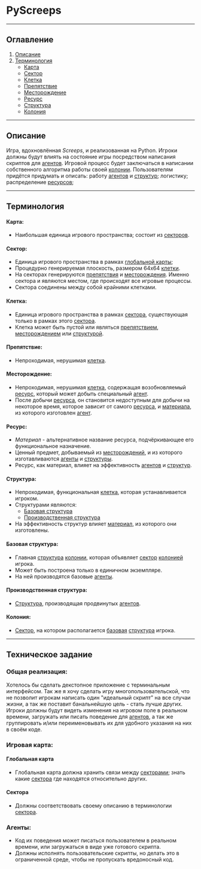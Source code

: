 # PyScreeps
---

## Оглавление

1. [Описание](#описание)
2. [Терминология](#терминология)
	- [Карта](#карта)
    - [Сектор](#сектор)
    - [Клетка](#клетка)
    - [Препятствие](#препятствие)
    - [Месторождение](#месторождение)
    - [Ресурс](#ресурс)
    - [Структура](#структура)
    - [Колония](#колония) 

---

## Описание

Игра, вдохновлённая *Screeps*, и реализованная на Python. Игроки должны будут влиять на состояние игры посредством написания скриптов для [агентов](#агент). Игровой процесс будет заключаться в написании собственного алгоритма работы своей [колонии](#колония). Пользователям придётся придумать и описать: работу [агентов](#агент) и [структур](#структура); логистику; распределение [ресурсов](#ресурс); 

---

## Терминология

#### Карта:

- Наибольшая единица игрового пространства; cостоит из [секторов](#сектор).

#### Сектор:

- Единица игрового пространства в рамках [глобальной карты](#карта);
- Процедурно генерируемая плоскость, размером 64x64 [клетки](#клетка).
- На секторах генерируются [препятствия](#препятствие) и [месторождения](#месторождение). Именно сектора и являются местом, где происходят все игровые процессы.
- Сектора соединены между собой крайними клетками.

#### Клетка:

- Единица игрового пространства в рамках [сектора](#сектор), существующая только в рамках этого [сектора](#сектор).
- Клетка может быть пустой или являться [препятствием](#препятствие), [месторождением](#месторождение) или [структурой](#структура).

#### Препятствие:

- Непроходимая, нерушимая [клетка](#клетка).

#### Месторождение:

- Непроходимая, нерушимая [клетка](#клетка), содержащая возобновляемый [ресурс](#ресурс), который может добыть специальный [агент](#агент). 
- После добычи [ресурса](#ресурс), он становится недоступным для добычи на некоторое время, которое зависит от самого [ресурса](#ресурс), и [материала](#ресурс), из которого изготовлен [агент](#агент).

#### Ресурс:

- _Материал_ - альтернативное название ресурса, подчёркивающее его функциональное назначение.
- Ценный предмет, добываемый из [месторождений](#месторождение), и из которого изготавливаются [агенты](#агент) и [структуры](#структура).
- Ресурс, как материал, влияет на эффективность [агентов](#агент) и [структур](#структура).

#### Структура:

- Непроходимая, функциональная [клетка](#клетка), которая устанавливается игроком.
- Структурами являются:
    - [Базовая структура](#базовая-структура)
    - [Производственная структура](#производственная-структура)
- На эффективность структур влияет [материал](#ресурс), из которого они изготовлены.

#### Базовая структура:

 - Главная [структура](#структура) [колонии](#колония), которая объявляет [сектор](#сектор) [колонией](#колония) игрока. 
 - Может быть построена только в единичном экземпляре.
 - На ней производятся базовые [агенты](#агент).

#### Производственная структура:

- [Структура](#структура), производящая продвинутых [агентов](#агент).

#### Колония:

- [Сектор](#сектор), на котором располагается [базовая](#базовая-структура) [структура](#структура) игрока.

---
## Техническое задание

### Общая реализация:

Хотелось бы сделать декстопное приложение с терминальным интерфейсом. Так же я хочу сделать игру многопользовательской, что не позволит игрокам написать один "идеальный скрипт" на все случаи жизни, а так же поставит банальнейшую цель - стать лучше других. Игроки должны будут видеть изменения на игровом поле в реальном времени, загружать или писать поведение для [агентов](#агенты), а так же группировать и/или переименовывать их для удобного указания на них в своём коде.

### Игровая карта:

#### Глобальная карта

- Глобальная карта должна хранить связи между [секторами](#сектор); знать какие [сектора](#сектор) где находятся относительно других.

#### Сектора

- Должны соответствовать своему описанию в терминологии [сектора](#сектор).

### Агенты:

- Код их поведения может писаться пользователем в реальном времени, или загружаться в виде уже готового скрипта.
- Должны исполнять пользовательские скрипты, но делать это в ограниченной среде, чтобы не пропускать вредоносный код.

